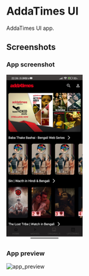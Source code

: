# AddaTimes UI
AddaTimes UI app.

## **Screenshots**
### **App screenshot**
<img width="200" height="433" src="./assets/images/app_screenshot.jpg">

### **App preview**
<img width="200" height="400" alt="app_preview" src="https://media.giphy.com/media/ODYnnv7hfxfLHcKjoi/giphy-downsized-large.gif">


